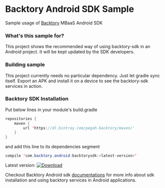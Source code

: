# Backtory Android SDK Sample
Sample usage of [Backtory](https://backtory.com) MBaaS Android SDK

### What's this sample for?
This project shows the recommended way of using backtory-sdk in an Android project. It will be kept updated by the
SDK developers.

### Building sample
This project currently needs no particular dependency. Just let gradle sync itself. Export an APK and install it on
a device to see the backtory-sdk services in action.

### Backtory SDK Installation
Put below lines in your module's build.gradle
```java
repositories {
    maven {
        url 'https://dl.bintray.com/pegah-backtory/maven/'
    }
}
```
and add this line to its dependencies segment
```java
compile 'com.backtory.android:backtorysdk:<latest-version>'
```
Latest version:  [ ![Download](https://api.bintray.com/packages/pegah-backtory/maven/backtory-java-sdk/images/download.svg) ](https://bintray.com/pegah-backtory/maven/backtory-java-sdk/_latestVersion)

Checkout Backtory Android sdk [documentations](https://backtory.com/documents/intro/setup/android.html)
for more info about sdk installation and using backtory services in Android applications.

